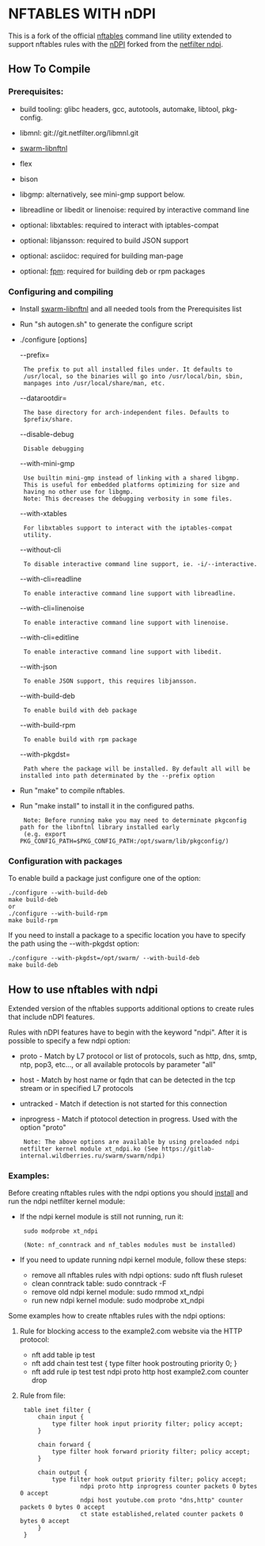 # NFTABLES WITH nDPI
This is a fork of the official [nftables](https://git.netfilter.org/nftables/) command line utility extended to support nftables rules with the [nDPI](https://gitlab-internal.wildberries.ru/swarm/swarm/ndpi) forked from the [netfilter ndpi](https://github.com/vel21ripn/nDPI).

## How To Compile
### Prerequisites:
  - build tooling: glibc headers, gcc, autotools, automake, libtool, pkg-config.

  - libmnl: git://git.netfilter.org/libmnl.git

  - [swarm-libnftnl](https://gitlab-internal.wildberries.ru/swarm/system/nftables/libnftnl)

  - flex

  - bison

  - libgmp: alternatively, see mini-gmp support below.

  - libreadline or libedit or linenoise: required by interactive command line

  - optional: libxtables: required to interact with iptables-compat

  - optional: libjansson: required to build JSON support

  - optional: asciidoc: required for building man-page

  - optional: [fpm](https://fpm.readthedocs.io/en/v1.15.1/index.html): required for building deb or rpm packages

### Configuring and compiling
 - Install [swarm-libnftnl](https://gitlab-internal.wildberries.ru/swarm/system/nftables/libnftnl) and all needed tools from the Prerequisites list
 - Run "sh autogen.sh" to generate the configure script

 - ./configure [options]

    --prefix=

        The prefix to put all installed files under. It defaults to
        /usr/local, so the binaries will go into /usr/local/bin, sbin,
        manpages into /usr/local/share/man, etc.

    --datarootdir=

	    The base directory for arch-independent files. Defaults to
	    $prefix/share.

    --disable-debug

	    Disable debugging

    --with-mini-gmp

	    Use builtin mini-gmp instead of linking with a shared libgmp.
	    This is useful for embedded platforms optimizing for size and
	    having no other use for libgmp.
	    Note: This decreases the debugging verbosity in some files.

    --with-xtables

	    For libxtables support to interact with the iptables-compat
	    utility.

    --without-cli

	    To disable interactive command line support, ie. -i/--interactive.

    --with-cli=readline

	    To enable interactive command line support with libreadline.

    --with-cli=linenoise

	    To enable interactive command line support with linenoise.

    --with-cli=editline

	    To enable interactive command line support with libedit.

    --with-json

	    To enable JSON support, this requires libjansson.

    --with-build-deb

	    To enable build with deb package

    --with-build-rpm

	    To enable build with rpm package

    --with-pkgdst=

	    Path where the package will be installed. By default all will be installed into path determinated by the --prefix option

 - Run "make" to compile nftables.
 - Run "make install" to install it in the configured paths.

        Note: Before running make you may need to determinate pkgconfig path for the libnftnl library installed early
        (e.g. export PKG_CONFIG_PATH=$PKG_CONFIG_PATH:/opt/swarm/lib/pkgconfig/)

### Configuration with packages
 To enable build a package just configure one of the option:

	./configure --with-build-deb
	make build-deb
	or
	./configure --with-build-rpm
	make build-rpm
 If you need to install a package to a specific location
 you have to specify the path using the --with-pkgdst option:

	./configure --with-pkgdst=/opt/swarm/ --with-build-deb
	make build-deb

## How to use nftables with ndpi
Extended version of the nftables supports additional options to create rules that include nDPI features.

Rules with nDPI features have to begin with the keyword "ndpi". After it is possible to specify a few ndpi option:

 - proto - Match by L7 protocol or list of protocols, such as http, dns, smtp, ntp, pop3, etc..., or all available protocols by parameter "all"
 - host - Match by host name or fqdn that can be detected in the tcp stream or in  specified L7 protocols
 - untracked - Match if detection is not started for this connection
 - inprogress - Match if ptotocol detection in progress. Used with the option "proto"

        Note: The above options are available by using preloaded ndpi netfilter kernel module xt_ndpi.ko (See https://gitlab-internal.wildberries.ru/swarm/swarm/ndpi)

### Examples:
Before creating nftables rules with the ndpi options you should [install](https://gitlab-internal.wildberries.ru/swarm/swarm/ndpi)  and run the ndpi netfilter kernel module:

 - If the ndpi kernel module is still not running, run it:

        sudo modprobe xt_ndpi

        (Note: nf_conntrack and nf_tables modules must be installed)
 - If you need to update running ndpi kernel module, follow these steps:

   - remove all nftables rules with ndpi options: sudo nft flush ruleset
   - clean conntrack table: sudo conntrack -F
   - remove old ndpi kernel module: sudo rmmod xt_ndpi
   - run new ndpi kernel module:  sudo modprobe xt_ndpi

Some examples how to create nftables rules with the ndpi options:
1. Rule for blocking access to the example2.com website via the HTTP protocol:
   
   - nft add table ip test
   - nft add chain test test \{ type filter hook postrouting priority 0\; \}
   - nft add rule ip test test ndpi proto http host example2.com counter drop
2. Rule from file:
   
        table inet filter {
            chain input {
                type filter hook input priority filter; policy accept;
            }

            chain forward {
                type filter hook forward priority filter; policy accept;
            }

            chain output {
                type filter hook output priority filter; policy accept;
                        ndpi proto http inprogress counter packets 0 bytes 0 accept
                        ndpi host youtube.com proto "dns,http" counter packets 0 bytes 0 accept
                        ct state established,related counter packets 0 bytes 0 accept
            }
        }
